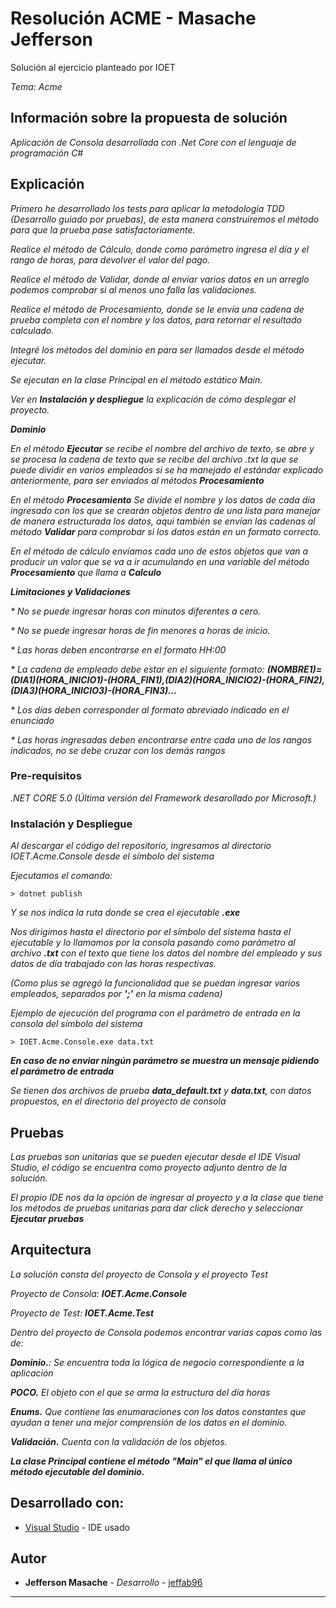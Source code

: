 # Resolución ACME - Masache Jefferson

Solución al ejercicio planteado por IOET 

_Tema: Acme_

## Información sobre la propuesta de solución

_Aplicación de Consola desarrollada con .Net Core con el lenguaje de programación C#_

## Explicación

_Primero he desarrollado los tests para aplicar la metodología TDD (Desarrollo guiado por pruebas), de esta manera construiremos el método para que la prueba pase satisfactoriamente._

_Realice el método de Cálculo, donde como parámetro ingresa el día y el rango de horas, para devolver el valor del pago._

_Realice el método de Validar, donde al enviar varios datos en un arreglo podemos comprobar si al menos uno falla las validaciones._

_Realice el método de Procesamiento, donde se le envía una cadena de prueba completa con el nombre y los datos, para retornar el resultado calculado._

_Integré los métodos del dominio en para ser llamados desde el método ejecutar._

_Se ejecutan en la clase Principal en el método estático Main._

_Ver en **Instalación y despliegue** la explicación de cómo desplegar el proyecto._

_**Dominio**_

_En el método **Ejecutar** se recibe el nombre del archivo de texto, se abre y se procesa la cadena de texto que se recibe del archivo .txt la que se puede dividir en varios empleados si se ha manejado el estándar explicado anteriormente, para ser enviados al métodos **Procesamiento**_

_En el método **Procesamiento** Se divide el nombre y los datos de cada día ingresado con los que se crearán objetos dentro de una lista para manejar de manera estructurada los datos, aqui también se envían las cadenas al método **Validar** para comprobar si los datos están en un formato correcto._

_En el método de cálculo envíamos cada uno de estos objetos que van a producir un valor que se va a ir acumulando en una variable del método **Procesamiento** que llama a **Calculo**_

_**Limitaciones y Validaciones**_

_* No se puede ingresar horas con minutos diferentes a cero._

_* No se puede ingresar horas de fin menores a horas de inicio._

_* Las horas deben encontrarse en el formato HH:00_

_* La cadena de empleado debe estar en el siguiente formato: **(NOMBRE1)=(DIA1)(HORA_INICIO1)-(HORA_FIN1),(DIA2)(HORA_INICIO2)-(HORA_FIN2),(DIA3)(HORA_INICIO3)-(HORA_FIN3)...**_

_* Los días deben corresponder al formato abreviado indicado en el enunciado_

_* Las horas ingresadas deben encontrarse entre cada uno de los rangos indicados, no se debe cruzar con los demás rangos_

### Pre-requisitos

_.NET CORE 5.0 (Última versión del Framework desarollado por Microsoft.)_

### Instalación y Despliegue

_Al descargar el código del repositorio, ingresamos al directorio IOET.Acme.Console desde el símbolo del sistema_

_Ejecutamos el comando:_
```
> dotnet publish
```
 _Y se nos indica la ruta donde se crea el ejecutable **.exe**_

_Nos dirigimos hasta el directorio por el símbolo del sistema hasta el ejecutable y lo llamamos por la consola pasando como parámetro al archivo **.txt** con el texto que tiene los datos del nombre del empleado y sus datos de día trabajado con las horas respectivas._

_(Como plus se agregó la funcionalidad que se puedan ingresar varios empleados, separados por **';'** en la misma cadena)_

_Ejemplo de ejecución del programa con el parámetro de entrada en la consola del símbolo del sistema_

```
> IOET.Acme.Console.exe data.txt
```

_**En caso de no enviar ningún parámetro se muestra un mensaje pidiendo el parámetro de entrada**_

_Se tienen dos archivos de prueba **data_default.txt** y **data.txt**, con datos propuestos, en el directorio del proyecto de consola_


## Pruebas 

_Las pruebas son unitarias que se pueden ejecutar desde el IDE Visual Studio, el código se encuentra como proyecto adjunto dentro de la solución._

_El propio IDE nos da la opción de ingresar al proyecto y a la clase que tiene los métodos de pruebas unitarias para dar click derecho y seleccionar **Ejecutar pruebas**_

## Arquitectura

_La solución consta del proyecto de Consola y el proyecto Test_

_Proyecto de Consola: **IOET.Acme.Console**_

_Proyecto de Test: **IOET.Acme.Test**_

_Dentro del proyecto de Consola podemos encontrar varias capas como las de:_

_**Dominio.**: Se encuentra toda la lógica de negocio correspondiente a la aplicación_

_**POCO.** El objeto con el que se arma la estructura del día horas_

_**Enums.** Que contiene las enumaraciones con los datos constantes que ayudan a tener una mejor comprensión de los datos en el dominio._

_**Validación.** Cuenta con la validación de los objetos._

_**La clase Principal contiene el método "Main" el que llama al único método ejecutable del dominio.**_


## Desarrollado con:

* [Visual Studio](https://visualstudio.microsoft.com/es/) - IDE usado


## Autor 

* **Jefferson Masache** - *Desarrollo* - [jeffab96](https://github.com/jeffab96/)


---
